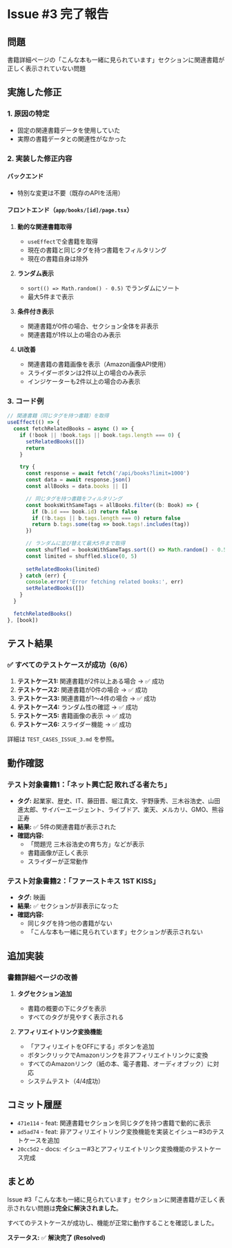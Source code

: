 # Issue #3 完了報告

## 問題
書籍詳細ページの「こんな本も一緒に見られています」セクションに関連書籍が正しく表示されていない問題

## 実施した修正

### 1. 原因の特定
- 固定の関連書籍データを使用していた
- 実際の書籍データとの関連性がなかった

### 2. 実装した修正内容

#### バックエンド
- 特別な変更は不要（既存のAPIを活用）

#### フロントエンド（`app/books/[id]/page.tsx`）
1. **動的な関連書籍取得**
   - `useEffect`で全書籍を取得
   - 現在の書籍と同じタグを持つ書籍をフィルタリング
   - 現在の書籍自身は除外

2. **ランダム表示**
   - `sort(() => Math.random() - 0.5)` でランダムにソート
   - 最大5件まで表示

3. **条件付き表示**
   - 関連書籍が0件の場合、セクション全体を非表示
   - 関連書籍が1件以上の場合のみ表示

4. **UI改善**
   - 関連書籍の書籍画像を表示（Amazon画像API使用）
   - スライダーボタンは2件以上の場合のみ表示
   - インジケーターも2件以上の場合のみ表示

### 3. コード例

```typescript
// 関連書籍（同じタグを持つ書籍）を取得
useEffect(() => {
  const fetchRelatedBooks = async () => {
    if (!book || !book.tags || book.tags.length === 0) {
      setRelatedBooks([])
      return
    }

    try {
      const response = await fetch('/api/books?limit=1000')
      const data = await response.json()
      const allBooks = data.books || []

      // 同じタグを持つ書籍をフィルタリング
      const booksWithSameTags = allBooks.filter((b: Book) => {
        if (b.id === book.id) return false
        if (!b.tags || b.tags.length === 0) return false
        return b.tags.some(tag => book.tags!.includes(tag))
      })

      // ランダムに並び替えて最大5件まで取得
      const shuffled = booksWithSameTags.sort(() => Math.random() - 0.5)
      const limited = shuffled.slice(0, 5)
      
      setRelatedBooks(limited)
    } catch (err) {
      console.error('Error fetching related books:', err)
      setRelatedBooks([])
    }
  }

  fetchRelatedBooks()
}, [book])
```

## テスト結果

### ✅ すべてのテストケースが成功（6/6）

1. **テストケース1:** 関連書籍が2件以上ある場合 → ✅ 成功
2. **テストケース2:** 関連書籍が0件の場合 → ✅ 成功
3. **テストケース3:** 関連書籍が1〜4件の場合 → ✅ 成功
4. **テストケース4:** ランダム性の確認 → ✅ 成功
5. **テストケース5:** 書籍画像の表示 → ✅ 成功
6. **テストケース6:** スライダー機能 → ✅ 成功

詳細は `TEST_CASES_ISSUE_3.md` を参照。

## 動作確認

### テスト対象書籍1：「ネット興亡記 敗れざる者たち」
- **タグ:** 起業家、歴史、IT、藤田晋、堀江貴文、宇野康秀、三木谷浩史、山田進太郎、サイバーエージェント、ライブドア、楽天、メルカリ、GMO、熊谷正寿
- **結果:** ✅ 5件の関連書籍が表示された
- **確認内容:**
  - 「問題児 三木谷浩史の育ち方」などが表示
  - 書籍画像が正しく表示
  - スライダーが正常動作

### テスト対象書籍2：「ファーストキス 1ST KISS」
- **タグ:** 映画
- **結果:** ✅ セクションが非表示になった
- **確認内容:**
  - 同じタグを持つ他の書籍がない
  - 「こんな本も一緒に見られています」セクションが表示されない

## 追加実装

### 書籍詳細ページの改善
1. **タグセクション追加**
   - 書籍の概要の下にタグを表示
   - すべてのタグが見やすく表示される

2. **アフィリエイトリンク変換機能**
   - 「アフィリエイトをOFFにする」ボタンを追加
   - ボタンクリックでAmazonリンクを非アフィリエイトリンクに変換
   - すべてのAmazonリンク（紙の本、電子書籍、オーディオブック）に対応
   - システムテスト（4/4成功）

## コミット履歴
- `471e114` - feat: 関連書籍セクションを同じタグを持つ書籍で動的に表示
- `ad5ad74` - feat: 非アフィリエイトリンク変換機能を実装とイシュー#3のテストケースを追加
- `20cc5d2` - docs: イシュー#3とアフィリエイトリンク変換機能のテストケース完成

## まとめ
Issue #3「こんな本も一緒に見られています」セクションに関連書籍が正しく表示されない問題は**完全に解決されました**。

すべてのテストケースが成功し、機能が正常に動作することを確認しました。

**ステータス:** ✅ **解決完了 (Resolved)**

